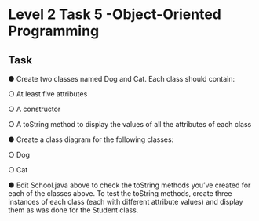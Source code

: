# Level 2 Task 5 -Object-Oriented Programming

## Task

● Create two classes named Dog and Cat. Each class should contain:

○ At least five attributes

○ A constructor

○ A toString method to display the values of all the attributes of each class

● Create a class diagram for the following classes:

○ Dog

○ Cat

● Edit School.java above to check the toString methods you’ve created for each of the classes above. To test the toString methods, create three instances of each class (each with different attribute values) and display them as was done for the Student class.